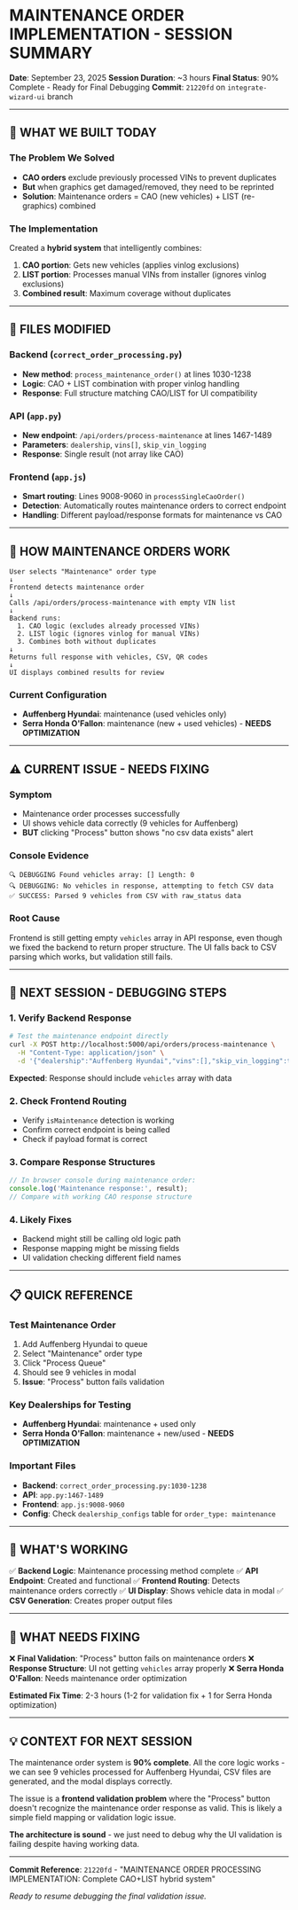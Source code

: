 # MAINTENANCE ORDER IMPLEMENTATION - SESSION SUMMARY
**Date**: September 23, 2025
**Session Duration**: ~3 hours
**Final Status**: 90% Complete - Ready for Final Debugging
**Commit**: `21220fd` on `integrate-wizard-ui` branch

---

## 🎯 **WHAT WE BUILT TODAY**

### **The Problem We Solved**
- **CAO orders** exclude previously processed VINs to prevent duplicates
- **But** when graphics get damaged/removed, they need to be reprinted
- **Solution**: Maintenance orders = CAO (new vehicles) + LIST (re-graphics) combined

### **The Implementation**
Created a **hybrid system** that intelligently combines:
1. **CAO portion**: Gets new vehicles (applies vinlog exclusions)
2. **LIST portion**: Processes manual VINs from installer (ignores vinlog exclusions)
3. **Combined result**: Maximum coverage without duplicates

---

## 📂 **FILES MODIFIED**

### **Backend** (`correct_order_processing.py`)
- **New method**: `process_maintenance_order()` at lines 1030-1238
- **Logic**: CAO + LIST combination with proper vinlog handling
- **Response**: Full structure matching CAO/LIST for UI compatibility

### **API** (`app.py`)
- **New endpoint**: `/api/orders/process-maintenance` at lines 1467-1489
- **Parameters**: `dealership`, `vins[]`, `skip_vin_logging`
- **Response**: Single result (not array like CAO)

### **Frontend** (`app.js`)
- **Smart routing**: Lines 9008-9060 in `processSingleCaoOrder()`
- **Detection**: Automatically routes maintenance orders to correct endpoint
- **Handling**: Different payload/response formats for maintenance vs CAO

---

## 🔧 **HOW MAINTENANCE ORDERS WORK**

```
User selects "Maintenance" order type
↓
Frontend detects maintenance order
↓
Calls /api/orders/process-maintenance with empty VIN list
↓
Backend runs:
  1. CAO logic (excludes already processed VINs)
  2. LIST logic (ignores vinlog for manual VINs)
  3. Combines both without duplicates
↓
Returns full response with vehicles, CSV, QR codes
↓
UI displays combined results for review
```

### **Current Configuration**
- **Auffenberg Hyundai**: maintenance (used vehicles only)
- **Serra Honda O'Fallon**: maintenance (new + used vehicles) - **NEEDS OPTIMIZATION**

---

## ⚠️ **CURRENT ISSUE - NEEDS FIXING**

### **Symptom**
- Maintenance order processes successfully
- UI shows vehicle data correctly (9 vehicles for Auffenberg)
- **BUT** clicking "Process" button shows "no csv data exists" alert

### **Console Evidence**
```
🔍 DEBUGGING Found vehicles array: [] Length: 0
🔍 DEBUGGING: No vehicles in response, attempting to fetch CSV data
✅ SUCCESS: Parsed 9 vehicles from CSV with raw_status data
```

### **Root Cause**
Frontend is still getting empty `vehicles` array in API response, even though we fixed the backend to return proper structure. The UI falls back to CSV parsing which works, but validation still fails.

---

## 🎯 **NEXT SESSION - DEBUGGING STEPS**

### **1. Verify Backend Response**
```bash
# Test the maintenance endpoint directly
curl -X POST http://localhost:5000/api/orders/process-maintenance \
  -H "Content-Type: application/json" \
  -d '{"dealership":"Auffenberg Hyundai","vins":[],"skip_vin_logging":true}'
```
**Expected**: Response should include `vehicles` array with data

### **2. Check Frontend Routing**
- Verify `isMaintenance` detection is working
- Confirm correct endpoint is being called
- Check if payload format is correct

### **3. Compare Response Structures**
```javascript
// In browser console during maintenance order:
console.log('Maintenance response:', result);
// Compare with working CAO response structure
```

### **4. Likely Fixes**
- Backend might still be calling old logic path
- Response mapping might be missing fields
- UI validation checking different field names

---

## 📋 **QUICK REFERENCE**

### **Test Maintenance Order**
1. Add Auffenberg Hyundai to queue
2. Select "Maintenance" order type
3. Click "Process Queue"
4. Should see 9 vehicles in modal
5. **Issue**: "Process" button fails validation

### **Key Dealerships for Testing**
- **Auffenberg Hyundai**: maintenance + used only
- **Serra Honda O'Fallon**: maintenance + new/used - **NEEDS OPTIMIZATION**

### **Important Files**
- **Backend**: `correct_order_processing.py:1030-1238`
- **API**: `app.py:1467-1489`
- **Frontend**: `app.js:9008-9060`
- **Config**: Check `dealership_configs` table for `order_type: maintenance`

---

## 🎉 **WHAT'S WORKING**

✅ **Backend Logic**: Maintenance processing method complete
✅ **API Endpoint**: Created and functional
✅ **Frontend Routing**: Detects maintenance orders correctly
✅ **UI Display**: Shows vehicle data in modal
✅ **CSV Generation**: Creates proper output files

---

## 🚨 **WHAT NEEDS FIXING**

❌ **Final Validation**: "Process" button fails on maintenance orders
❌ **Response Structure**: UI not getting `vehicles` array properly
❌ **Serra Honda O'Fallon**: Needs maintenance order optimization

**Estimated Fix Time**: 2-3 hours (1-2 for validation fix + 1 for Serra Honda optimization)

---

## 💡 **CONTEXT FOR NEXT SESSION**

The maintenance order system is **90% complete**. All the core logic works - we can see 9 vehicles processed for Auffenberg Hyundai, CSV files are generated, and the modal displays correctly.

The issue is a **frontend validation problem** where the "Process" button doesn't recognize the maintenance order response as valid. This is likely a simple field mapping or validation logic issue.

**The architecture is sound** - we just need to debug why the UI validation is failing despite having working data.

---

**Commit Reference**: `21220fd` - "MAINTENANCE ORDER PROCESSING IMPLEMENTATION: Complete CAO+LIST hybrid system"

*Ready to resume debugging the final validation issue.*